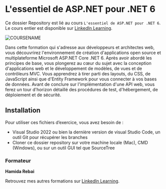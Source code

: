 # L'essentiel de ASP.NET pour .NET 6 
Ce dossier Repository est lié au cours `L'essentiel de ASP.NET pour .NET 6`. Le cours entier est disponible sur [LinkedIn Learning][lil-course-url].

![COURSENAME][lil-thumbnail-url] 

Dans cette formation qui s'adresse aux développeurs et architectes web, vous découvrirez l'environnement de création d'applications open source et multiplateforme Microsoft ASP.NET Core .NET 6. Après avoir abordé les principes de base, vous plongerez au cœur du sujet avec la conception d'applications web et le développement de modèles, de vues et de contrôleurs MVC. Vous apprendrez à tirer parti des layouts, du CSS, de JavaScript ainsi que d'Entity Framework pour vous connecter à vos bases de données. Avant de conclure sur l'implémentation d'une API web, vous ferez un tour d'horizon détaillé des procédures de test, d'hébergement, de déploiement et de sécurité.

## Installation

Pour utiliser ces fichiers d’exercice, vous avez besoin de : 
   - Visual Studio 2022 ou bien la dernière version de visual Studio Code, un outil Git pour récupérer les branches
   - Cloner ce dossier repository sur votre machine locale (Mac), CMD (Windows), ou sur un outil GUI tel que SourceTree 

### Formateur

**Hamida Rebai** 

Retrouvez mes autres formations sur [LinkedIn Learning](https://www.linkedin.com/learning/instructors/hamida-rebai).

[0]: # (Replace these placeholder URLs with actual course URLs)
[lil-course-url]: https://www.linkedin.com/learning/l-essentiel-d-asp-dot-net-core-pour-dot-net-6
[lil-thumbnail-url]: https://cdn.lynda.com/course/2896920/2896920-1659356746305-16x9.jpg
